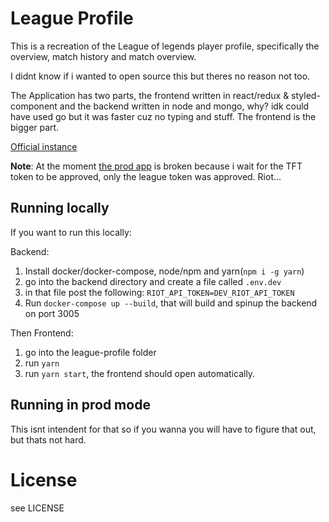 # League Profile
This is a recreation of the League of legends player profile, specifically the overview, match history and match overview.

I didnt know if i wanted to open source this but theres no reason not too.

The Application has two parts, the frontend written in react/redux & styled-component and the backend written in node and mongo, why? idk could have used go but it was faster cuz no typing and stuff. The frontend is the bigger part.

[Official instance](https://lol-profile.com)

**Note**: At the moment [the prod app](https://lol-profile.com) is broken because i wait for the TFT token to be approved, only the league token was approved. Riot...
## Running locally
If you want to run this locally:

Backend: 
1. Install docker/docker-compose, node/npm and yarn(`npm i -g yarn`)
2. go into the backend directory and create a file called `.env.dev`
3. in that file post the following: `RIOT_API_TOKEN=DEV_RIOT_API_TOKEN`
4. Run `docker-compose up --build`, that will build and spinup the backend on port 3005

Then Frontend:
1. go into the league-profile folder
2. run `yarn`
3. run `yarn start`, the frontend should open automatically.

## Running in prod mode
This isnt intendent for that so if you wanna you will have to figure that out, but thats not hard.

# License
see LICENSE